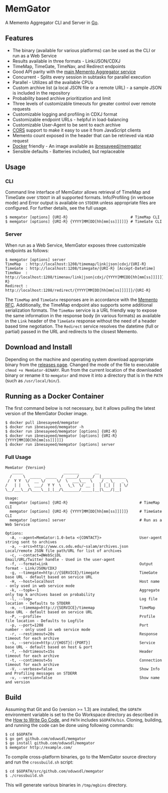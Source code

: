 # MemGator

A Memento Aggregator CLI and Server in [Go](https://golang.org/).

## Features

* The binary (available for various platforms) can be used as the CLI or run as a Web Service
* Results available in three formats - Link/JSON/CDXJ
* TimeMap, TimeGate, TimeNav, and Redirect endpoints
* Good API parity with the [main Memento Aggregator service](http://timetravel.mementoweb.org/guide/api/)
* Concurrent - Splits every session in subtasks for parallel execution
* Parallel - Utilizes all the available CPUs
* Custom archive list (a local JSON file or a remote URL) - a sample JSON is included in the repository
* Probability based archive prioritization and limit
* Three levels of customizable timeouts for greater control over remote requests
* Customizable logging and profiling in CDXJ format
* Customizable endpoint URLs - helpful in load-balancing
* Customizable User-Agent to be sent to each archive
* [CORS](http://www.w3.org/TR/cors/) support to make it easy to use it from JavaScript clients
* Memento count exposed in the header that can be retrieved via `HEAD` request
* [Docker](https://www.docker.com/) friendly - An image available as [ibnesayeed/memgator](https://hub.docker.com/r/ibnesayeed/memgator/)
* Sensible defaults - Batteries included, but replaceable

## Usage

### CLI

Command line interface of MemGator allows retrieval of TimeMap and TimeGate over `STDOUT` in all supported formats. Info/Profiling (in verbose mode) and Error output is available on `STDERR` unless appropriate files are configured. For further details, see the full usage.

```
$ memgator [options] {URI-R}                            # TimeMap CLI
$ memgator [options] {URI-R} {YYYY[MM[DD[hh[mm[ss]]]]]} # TimeGate CLI
```

### Server

When run as a Web Service, MemGator exposes three customizable endpoints as follows:

```
$ memgator [options] server
TimeMap  : http://localhost:1208/timemap/link|json|cdxj/{URI-R}
TimeGate : http://localhost:1208/timegate/{URI-R} [Accept-Datetime]
TimeNav  : http://localhost:1208/timenav/link|json|cdxj/{YYYY[MM[DD[hh[mm[ss]]]]]}/{URI-R}
Redirect : http://localhost:1208/redirect/{YYYY[MM[DD[hh[mm[ss]]]]]}/{URI-R}
```

The `TimeMap` and `TimeGate` responses are in accordance with the [Memento RFC](http://tools.ietf.org/html/rfc7089). Additionally, the TimeMap endpoint also supports some additional serialization formats. The `TimeNav` service is a URL friendly way to expose the same information in the response body (in various formats) as available in the `Link` header of the `TimeGate` response without the need of a header based time negotiation. The `Redirect` service resolves the datetime (full or partial) passed in the URL and redirects to the closest Memento.

## Download and Install

Depending on the machine and operating system download appropriate binary from the [releases page](https://github.com/oduwsdl/memgator/releases). Changed the mode of the file to executable `chmod +x MemGator-BINARY`. Run from the current location of the downloaded binary or rename it to `memgator` and move it into a directory that is in the `PATH` (such as `/usr/local/bin/`).

## Running as a Docker Container

The first command below is not necessary, but it allows pulling the latest version of the MemGator Docker image.

```
$ docker pull ibnesayeed/memgator
$ docker run ibnesayeed/memgator -h
$ docker run ibnesayeed/memgator [options] {URI-R}
$ docker run ibnesayeed/memgator [options] {URI-R} {YYYY[MM[DD[hh[mm[ss]]]]]}
$ docker run ibnesayeed/memgator [options] server
```

### Full Usage

```
MemGator {Version}
   _____                  _______       __
  /     \  _____  _____  / _____/______/  |___________
 /  Y Y  \/  __ \/     \/  \  ___\__  \   _/ _ \_   _ \
/   | |   \  ___/  Y Y  \   \_\  \/ __ |  | |_| |  | \/
\__/___\__/\____\__|_|__/\_______/_____|__|\___/|__|

Usage:
  memgator [options] {URI-R}                                # TimeMap CLI
  memgator [options] {URI-R} {YYYY[MM[DD[hh[mm[ss]]]]]}     # TimeGate CLI
  memgator [options] server                                 # Run as a Web Service

Options:
  -A, --agent=MemGator:1.0-beta <{CONTACT}>                 User-agent string sent to archives
  -a, --arcs=http://www.cs.odu.edu/~salam/archives.json     Local/remote JSON file path/URL for list of archives
  -c, --contact=@WebSciDL                                   Email/URL/Twitter handle - Used in the user-agent
  -f, --format=Link                                         Output format - Link/JSON/CDXJ
  -g, --timegate=http://{SERVICE}/timegate                  TimeGate base URL - default based on service URL
  -H, --host=localhost                                      Host name - only used in web service mode
  -k, --topk=-1                                             Aggregate only top k archives based on probability
  -l, --log=                                                Log file location - Defaults to STDERR
  -m, --timemap=http://{SERVICE}/timemap                    TimeMap base URL - default based on service URL
  -P, --profile=                                            Profile file location - Defaults to Logfile
  -p, --port=1208                                           Port number - only used in web service mode
  -r, --restimeout=20s                                      Response timeout for each archive
  -s, --service=http://{HOST}[:{PORT}]                      Service base URL - default based on host & port
  -T, --hdrtimeout=15s                                      Header timeout for each archive
  -t, --contimeout=5s                                       Connection timeout for each archive
  -V, --verbose=false                                       Show Info and Profiling messages on STDERR
  -v, --version=false                                       Show name and version
```

## Build

Assuming that Git and Go (version >= 1.3) are installed, the `GOPATH` environment variable is set to the Go Workspace directory as described in the [How to Write Go Code](https://golang.org/doc/code.html), and `PATH` includes `$GOPATH/bin`. Cloning, building, and running the code can be done using following commands:

```
$ cd $GOPATH
$ go get github.com/oduwsdl/memgator
$ go install github.com/oduwsdl/memgator
$ memgator http://example.com/
```

To compile cross-platform binaries, go to the MemGator source directory and run the `crossbuild.sh` script:

```
$ cd $GOPATH/src/github.com/oduwsdl/memgator
$ ./crossbuild.sh
```

This will generate various binaries in `/tmp/mgbins` directory.

